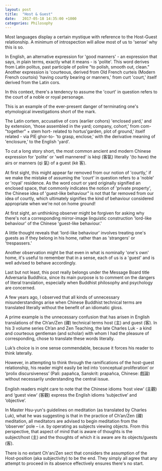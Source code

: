 ```yaml
---
layout: post
title:  "Host & Guest"
date:   2017-05-18 14:35:00 +1000
categories: Philosophy
---
```

Most languages display a certain mystique with reference to the Host-Guest relationship. A minimum of introspection will allow most of us to 'sense' why this is so.

In English, an alternative expression for 'good manners' - an expression that says, in plain terms, exactly what it means - is 'polite'. This word derives from Latin politus, past participle of polire "to polish, smooth out, clean." Another expression is 'courteous,
derived from Old French curteis (Modern French courtois) 'having courtly bearing or manners,' from curt 'court,' itself derived from the Latin cors.

In this context, there's a tendency to assume the 'court' in question refers to the court of a noble or royal personage.

This is an example of the ever-present danger of terminating one's etymological investigations short of the mark.

The Latin cortem, accusative of cors (earlier cohors) 'enclosed yard,' and by extension, 'those assembled in the yard; company, cohort,' from com- "together" + stem hort- related to hortus'garden, plot of ground,' itself related - via PIE ghor-to- 'to grasp, enclose,' with the derivative meaning of 'enclosure,' to the English 'yard'.

To cut a long story short, the most common ancient and modern Chinese expression for
'polite' or 'well mannered' is kèqì (客氣) literally '(to have) the airs or manners (qì 氣) of a guest (kè 客).

At first sight, this might appear far removed from our notion of 'courtly,' if we make the mistake of assuming the 'court' in question refers to a 'noble' or 'royal' residence. As the word court or yard originally signified an enclosed space, that commonly indicates the notion of 'private property', the Chinese idea of 'guest-like behaviour" is not that far removed from our idea of courtly, which ultimately signifies the kind of behaviour considered appropriate when we're not on home ground!

At first sight, an unthinking observer might be forgiven for asking why there's not a corresponding mirror-image linguistic construction 'lord-like behaviour' of the Chinese 'guest-like behaviour.'

A little thought reveals that 'lord-like behaviour' involves treating one's guests as if they belong in his home, rather than as 'strangers' or 'trespassers.'

Another observation might be that even in what is nominally 'one's own' home, it's useful to remember that in a sense, each of us is a 'guest' and is well advised to behave accordingly.

Last but not least, this post really belongs under the Message Board title Adversaria Buddhica, since its main purpose is to comment on the dangers of literal translation, especially when Buddhist philosophy and psychology are concerned.

A few years ago, I observed that all kinds of unnecessary misunderstandings arise when Chinese Buddhist technical terms are translated literally without the benefit of an idiomatic gloss.

A prime example is the unnecessary confusion that has arisen in English translations of the Ch’an/Zen (禪) technical terms host (主) and guest (客). In his 3 volume series Ch’an and Zen Teaching, the late Charles Luk - a kind and courteous gentleman (and scholar) with whom I had the pleasure of corresponding, chose to translate these words literally.

Luk’s choice is in one sense commendable, because it forces his reader to think laterally.

However, in attempting to think through the ramifications of the host-guest relationship, his reader might easily be led into ‘conceptual proliferation’ or ‘prolix discursiveness’ (Pali: papañca, Sanskrit: prapañca, Chinese: 戲論) without necessarily understanding the central issue.

English readers might care to note that the Chinese idioms ‘host view’ (主觀) and ‘guest view’ (客觀) express the English idioms ‘subjective’ and ‘objective’.

In Master Hsu-yun's guidelines on meditation (as translated by Charles Luk), what he was suggesting is that in the practice of Ch’an/Zen (禪) meditation, all meditators are advised to begin meditation from the ‘observer’ pole – i.e. by operating as subjects viewing objects. From this perspective, that aspect of mind that is aware of thoughts is the subject/host (主) and the thoughts of which it is aware are its objects/guests (客).

There is no extant Ch'an/Zen sect that considers the assumption of the Host-position (aka subjectivity) to be the end. They simply all agree that any attempt to proceed in its absence effectively ensures there's no start.
